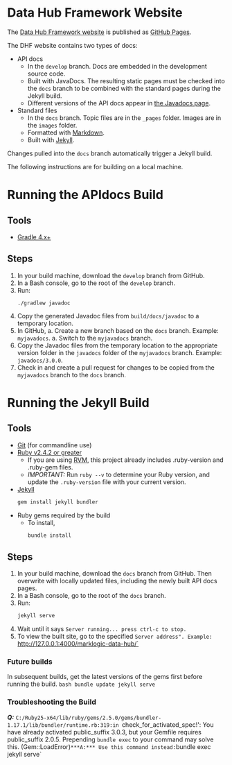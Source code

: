 # Data Hub Framework Website

The [Data Hub Framework website](https://marklogic.github.io/marklogic-data-hub/) is published as [GitHub Pages](https://pages.github.com/).

The DHF website contains two types of docs:
- API docs
    - In the `develop` branch. Docs are embedded in the development source code.
    - Built with JavaDocs. The resulting static pages must be checked into the `docs` branch to be combined with the standard pages during the Jekyll build.
    - Different versions of the API docs appear in [the Javadocs page](https://marklogic.github.io/marklogic-data-hub/javadocs/).
- Standard files
    - In the `docs` branch. Topic files are in the `_pages` folder. Images are in the `images` folder.
    - Formatted with [Markdown](https://guides.github.com/features/mastering-markdown/).
    - Built with [Jekyll](https://jekyllrb.com/).

Changes pulled into the `docs` branch automatically trigger a Jekyll build.

The following instructions are for building on a local machine.


# Running the APIdocs Build

## Tools

- [Gradle 4.x+](https://docs.gradle.org/current/userguide/installation.html#installing_gradle)


## Steps

1. In your build machine, download the `develop` branch from GitHub.
1. In a Bash console, go to the root of the `develop` branch.
1. Run:
    ```
    ./gradlew javadoc
    ```
1. Copy the generated Javadoc files from `build/docs/javadoc` to a temporary location.
1. In GitHub,
    a. Create a new branch based on the `docs` branch. Example: `myjavadocs`.
    a. Switch to the `myjavadocs` branch.
1. Copy the Javadoc files from the temporary location to the appropriate version folder in the `javadocs` folder of the `myjavadocs` branch. Example: `javadocs/3.0.0`.
1. Check in and create a pull request for changes to be copied from the `myjavadocs` branch to the `docs` branch.


# Running the Jekyll Build

## Tools

- [Git](https://git-scm.com/downloads) (for commandline use)
- [Ruby v2.4.2 or greater](https://rubyinstaller.org/downloads/)
    - If you are using [RVM](https://rvm.io/), this project already includes .ruby-version and .ruby-gem files.
    - *IMPORTANT:* Run `ruby --v` to determine your Ruby version, and update the `.ruby-version` file with your current version.
- [Jekyll](https://jekyllrb.com/docs/installation/windows/)
    ```bash
    gem install jekyll bundler
    ```
- Ruby gems required by the build
    - To install,
        ```bash
        bundle install
        ```

## Steps

1. In your build machine, download the `docs` branch from GitHub. Then overwrite with locally updated files, including the newly built API docs pages.
1. In a Bash console, go to the root of the `docs` branch.
1. Run:
    ```bash
    jekyll serve
    ```
1. Wait until it says `Server running... press ctrl-c to stop.`
1. To view the built site, go to the specified `Server address". Example: `http://127.0.0.1:4000/marklogic-data-hub/`

### Future builds
In subsequent builds, get the latest versions of the gems first before running the build.
    ```bash
    bundle update
    jekyll serve
    ```

### Troubleshooting the Build
***Q:*** `C:/Ruby25-x64/lib/ruby/gems/2.5.0/gems/bundler-1.17.1/lib/bundler/runtime.rb:319:in `check_for_activated_spec!': You have already activated public_suffix 3.0.3, but your Gemfile requires public_suffix 2.0.5. Prepending `bundle exec` to your command may solve this. (Gem::LoadError)`
***A:*** Use this command instead: `bundle exec jekyll serve`


<!-- TODO: Verify if still true.
### Updating the Live website
There is a travis job that builds and deploys the website every time a push is made to the **dhf-website** branch.
-->
